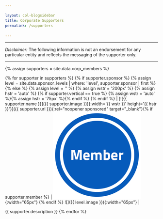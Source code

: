 ```yaml
---

layout: col-blogsidebar
title: Corporate Supporters
permalink: /supporters

---
```


---
_Disclaimer:_ The following information is not an endorsement for any particular entity and reflects the messaging of the supporter only.

---

{% assign supporters = site.data.corp_members %}

{% for supporter in supporters %}
{% if supporter.sponsor %}
{% assign level = site.data.sponsor_levels | where: 'level', supporter.sponsor | first %}
{% else %}
{% assign level = '' %}
{% assign wstr = '200px' %}
{% assign hstr = 'auto' %}
{% if supporter.vertical == true %} {% assign wstr = 'auto' %}{% assign hstr = '75px' %}{% endif %}
{% endif %}
| [![{{ supporter.name }}]({{ supporter.image }}){:width='{{ wstr }}' height='{{ hstr }}'}]({{ supporter.url }}){:rel="noopener sponsored" target="_blank"}{% if supporter.member %} | ![](/assets/images/member.png){:width="65px"} {% endif %} ![]({{ level.image }}){:width="65px"} |

{{ supporter.description }}
{% endfor %}
